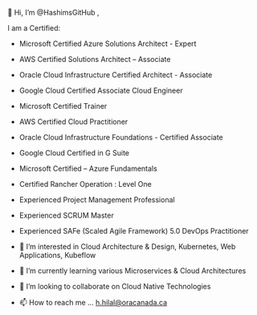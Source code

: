 👋 Hi, I’m @HashimsGitHub ,

I am a Certified: 
 - Microsoft Certified Azure Solutions Architect - Expert
 - AWS Certified Solutions Architect – Associate
 - Oracle Cloud Infrastructure Certified Architect - Associate
 - Google Cloud Certified Associate Cloud Engineer
 - Microsoft Certified Trainer
 - AWS Certified Cloud Practitioner
 - Oracle Cloud Infrastructure Foundations - Certified Associate
 - Google Cloud Certified in G Suite
 - Microsoft Certified – Azure Fundamentals
 - Certified Rancher Operation : Level One
 
 - Experienced Project Management Professional
 - Experienced SCRUM Master
 - Experienced SAFe (Scaled Agile Framework) 5.0 DevOps Practitioner

- 👀 I’m interested in Cloud Architecture & Design, Kubernetes, Web Applications, Kubeflow
- 🌱 I’m currently learning various Microservices & Cloud Architectures 
- 💞️ I’m looking to collaborate on Cloud Native Technologies 
- 📫 How to reach me ... h.hilal@oracanada.ca

<!---
HashimsGitHub/HashimsGitHub is a ✨ special ✨ repository because its `README.md` (this file) appears on your GitHub profile.
You can click the Preview link to take a look at your changes.
--->
